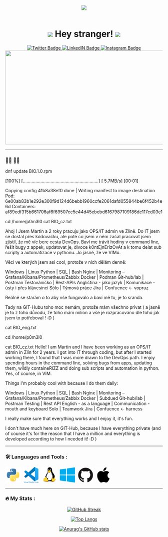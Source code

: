 

<div id="header" align="center">
 <img src="https://media.giphy.com/media/RbDKaczqWovIugyJmW/giphy.gif" width="200px"/>
</div>

<div id="badges" align="center">
 <img src="https://komarev.com/ghpvc/?username=PomeloPack-username&style=flat-square&color=blue" alt=""/>
<h1>
  <img src="https://media.giphy.com/media/3o7aDcc6DvLOfGPeM0/giphy.gif" width="50"/>
 Hey stranger!
  <img src="https://media.giphy.com/media/3o7aDcc6DvLOfGPeM0/giphy.gif" width="50"/>
</h1>
 <a href="https://twitter.com/p0m3l0pack">
  <img src="https://img.shields.io/badge/Twitter-black?style=for-the-badge&logo=twitter&logoColor=green" alt="Twitter Badge"/>
 </a>
 <a href="https://www.linkedin.com/in/martin-holomek-10a435226/">
  <img src="https://img.shields.io/badge/LinkedIn-black?logo=linkedin&logoColor=green&style=for-the-badge" alt="LinkedIN Badge"/>
 <a href="https://www.instagram.com/pomelo_skkrt_/">
  <img src="https://img.shields.io/badge/Instagram-black?logo=instagram&logoColor=green&style=for-the-badge" alt="Instagram Badge"/>
 </a>
</div>

<div align="center">
 <img src="https://media.giphy.com/media/sULKEgDMX8LcI/giphy.gif" width="600" height="300"/>
</div>

---

### 👨‍💻  👨‍💻

dnf update BIO.1.0.rpm

[100%] [............................................................] [   5.7MB/s] [00:01]

Copying config 41b8a38ef0 done   |
Writing manifest to image destination
Pod:
6e00ab83b1e292e300f9d124d6bebb1960ccfe2061dafd055844be6f452b4e6d
Containers:
af89edf315b661706af6f69507cc5c44d45ebebd6167987109186dc117cd03e1


cd /home/p0m3l0
cat BIO_cz.txt

Ahoj ! Jsem Martin a 2 roky pracuju jako OPS/IT admin ve Zlíně. Do IT jsem se dostal přes kódovačku, ale poté co jsem v něm začal pracovat jsem zjistil, že mě víc bere cesta DevOps. Baví me trávit hodiny v command line, řešit bugy z appek, updatovat je, divoce k0ntEjnErIzOvAt a k tomu delat sub scripty a automatizace v pythonu. Jo jasně, že ve VIMu.

Věci ve kterých jsem asi cool, protože v nich dělám denně:

Windows | Linux
Python | SQL | Bash
Nginx | Monitoring –
Grafana/Kibana/Prometheus/Zabbix
Docker | Podman
Git-hub/lab | Postman 
Testováníčko | Rest-APIs
Angličtina - jako jazyk | Komunikace - ústy i přes klávesinci
Sólo | Týmová práce
Jira | Confuence <- vopruz 

Reálně se starám o to aby vše fungovalo a baví mě to, je to sranda.

Tady na GIT-Hubu toho moc nemám, protože mám všechno privat ( a jasně je to z toho důvodu, že toho mám milion a vše je rozpracováno dle toho jak jsem to potřeboval ! :D )

cat BIO_eng.txt

cd /home/p0m3l0

cat BIO_cz.txt
Hello! I am Martin and I have been working as an OPS/IT admin in Zlín for 2 years. I got into IT through coding, but after I started working there, I found that I was more drawn to the DevOps path. I enjoy spending hours in the command line, solving bugs from apps, updating them, wildly containeRIZZ and doing sub scripts and automation in python. Yes, of course, in VIM.

Things I'm probably cool with because I do them daily:

Windows | Linux
Python | SQL | Bash
Nginx | Monitoring –
Grafana/Kibana/Prometheus/Zabbix
Docker | Subdued
Git-hub/lab | Postman
Testing | Rest API
English - as a language | Communication - mouth and keyboard
Solo | Teamwork
Jira | Confuence <- harness

I really make sure that everything works and I enjoy it, it's fun.

I don't have much here on GIT-Hub, because I have everything private (and of course it's for the reason that I have a million and everything is developed according to how I needed it! :D )


---

### :hammer_and_wrench: Languages and Tools :

<div>
 <img src="https://github.com/devicons/devicon/blob/master/icons/python/python-original.svg" title="Python" alt="Python" width="50" height="50"/>&nbsp;
 <img src="https://github.com/devicons/devicon/blob/master/icons/vscode/vscode-original-wordmark.svg" title="VScode" alt="VScode" width="50" height="50"/>&nbsp;
 <img src="https://github.com/devicons/devicon/blob/master/icons/linux/linux-original.svg" title="Linux" alt="Linux" width="50" height="50"/>&nbsp;
 <img src="https://github.com/devicons/devicon/blob/master/icons/windows8/windows8-original.svg" title="Windows" alt="Windows" width="50" height="50"/>&nbsp;
 <img src="https://github.com/devicons/devicon/blob/master/icons/github/github-original.svg" title="GitHub" alt="GitHub" width="50" height="50"/>&nbsp;
 <img src="https://github.com/devicons/devicon/blob/master/icons/apple/apple-original.svg" title="Apple" alt="Apple" width="50" height="50"/>&nbsp;
</div>

---

### :fire: My Stats : 

<div id="header" align="center">

 [![GitHub Streak](http://github-readme-streak-stats.herokuapp.com?user=PomeloPack&theme=dark&hide_border=true&date_format=j%20M%5B%20Y%5D&background=073F26D8&currStreakLabel=DD2727&fire=DD2727&currStreakNum=DD2727&dates=FFDA31)](https://git.io/streak-stats)

[![Top Langs](https://github-readme-stats.vercel.app/api/top-langs/?username=PomeloPack&layout=compact&theme=vision-friendly-dark)](https://github.com/anuraghazra/github-readme-stats)

[![Anurag's GitHub stats](https://github-readme-stats.vercel.app/api?username=PomeloPack&theme=dark&show_icons=True)](https://github.com/PomeloPack/github-readme-stats)
</div>

 
 
